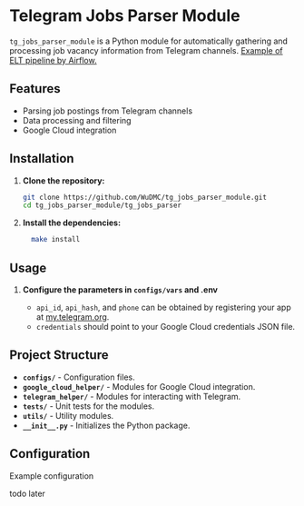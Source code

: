 # Telegram Jobs Parser Module

`tg_jobs_parser_module` is a Python module for automatically gathering and processing job vacancy information from Telegram channels. 
[Example of ELT pipeline by Airflow.](https://github.com/WuDMC/ELT_DAGs_for_tg_jobs_parser)

## Features

- Parsing job postings from Telegram channels
- Data processing and filtering
- Google Cloud integration

## Installation

1. **Clone the repository:**

    ```bash
    git clone https://github.com/WuDMC/tg_jobs_parser_module.git
    cd tg_jobs_parser_module/tg_jobs_parser
    ```

2. **Install the dependencies:**

    ```bash
      make install
    ```

## Usage

1. **Configure the parameters in `configs/vars` and .env** 

    - `api_id`, `api_hash`, and `phone` can be obtained by registering your app at [my.telegram.org](https://my.telegram.org).
    - `credentials` should point to your Google Cloud credentials JSON file.


## Project Structure

- **`configs/`** - Configuration files.
- **`google_cloud_helper/`** - Modules for Google Cloud integration.
- **`telegram_helper/`** - Modules for interacting with Telegram.
- **`tests/`** - Unit tests for the modules.
- **`utils/`** - Utility modules.
- **`__init__.py`** - Initializes the Python package.

## Configuration

Example configuration

todo later


